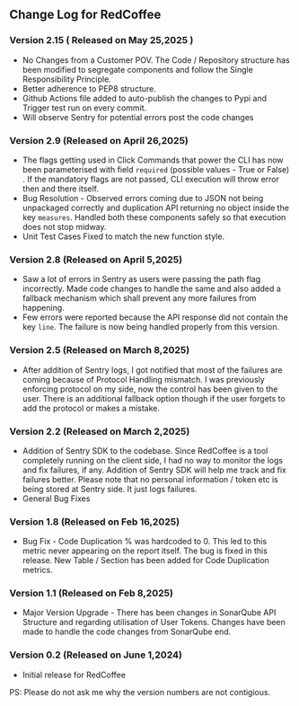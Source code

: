 ## Change Log for RedCoffee

### Version 2.15 ( Released on May 25,2025 )
* No Changes from a Customer POV. The Code / Repository structure has been modified to segregate components and follow the Single Responsibility Principle.
* Better adherence to PEP8 structure.
* Github Actions file added to auto-publish the changes to Pypi and Trigger test run on every commit.
* Will observe Sentry for potential errors post the code changes


### Version 2.9 (Released on April 26,2025)
* The flags getting used in Click Commands that power the CLI has now been parameterised with field `required` (possible values - True or False) . If the mandatory flags are not passed, CLI execution will throw error then and there itself.
* Bug Resolution - Observed errors coming due to JSON not being unpackaged correctly and duplication API returning no object inside the key `measures`. Handled both these components safely so that execution does not stop midway.
* Unit Test Cases Fixed to match the new function style.

### Version 2.8 (Released on April 5,2025)
* Saw a lot of errors in Sentry as users were passing the path flag incorrectly. Made code changes to handle the same and also added a fallback mechanism which shall prevent any more failures from happening.
* Few errors were reported because the API response did not contain the key `line`. The failure is now being handled properly from this version.
### Version 2.5 (Released on March 8,2025)
* After addition of Sentry logs, I got notified that most of the failures are coming because of Protocol Handling mismatch. I was previously enforcing protocol on my side, now the control has been given to the user. There is an additional fallback option though if the user forgets to add the protocol or makes a mistake.


### Version 2.2 (Released on March 2,2025)
* Addition of Sentry SDK to the codebase. Since RedCoffee is a tool completely running on the client side, I had no way to monitor the logs and fix failures, if any. Addition of Sentry SDK will help me track and fix failures better. Please note that no personal information / token etc is being stored at Sentry side. It just logs failures.
* General Bug Fixes

### Version 1.8 (Released on Feb 16,2025)
* Bug Fix - Code Duplication % was hardcoded to 0. This led to this metric never appearing on the report itself. The bug is fixed in this release. New Table / Section has been added for Code Duplication metrics.

### Version 1.1 (Released on Feb 8,2025)
* Major Version Upgrade - There has been changes in SonarQube API Structure and regarding utilisation of User Tokens. Changes have been made to handle the code changes from SonarQube end.

### Version 0.2 (Released on June 1,2024)
* Initial release for RedCoffee



PS: Please do not ask me why the version numbers are not contigious.
